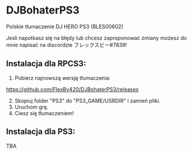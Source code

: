 # DJBohaterPS3
Polskie tłumaczenie DJ HERO PS3 (BLES00602)

Jesli napotkasz się na błędy lub chcesz zaproponować zmiany możesz do mnie napisać na discordzie フレックスビー#7839!

## Instalacja dla RPCS3:

1. Pobierz najnowszą wersję tłumaczenia:

https://github.com/FlexBy420/DJBohaterPS3/releases

2. Skopiuj folder "PS3" do "PS3_GAME/USRDIR" i zamień pliki.
3. Uruchom grę.
4. Ciesz się tłumaczeniem!

## Instalacja dla PS3:
TBA